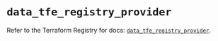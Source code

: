 # `data_tfe_registry_provider`

Refer to the Terraform Registry for docs: [`data_tfe_registry_provider`](https://registry.terraform.io/providers/hashicorp/tfe/0.58.1/docs/data-sources/registry_provider).
